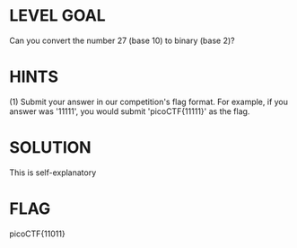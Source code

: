 # LEVEL GOAL

Can you convert the number 27 (base 10) to binary (base 2)?

# HINTS

(1) Submit your answer in our competition's flag format. For example, if you answer was '11111', you would submit 'picoCTF{11111}' as the flag.

# SOLUTION

This is self-explanatory

# FLAG

picoCTF{11011}
